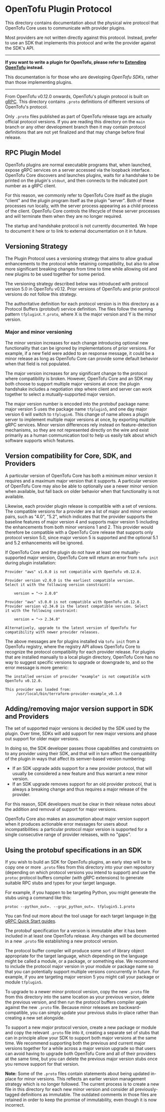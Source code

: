 # OpenTofu Plugin Protocol

This directory contains documentation about the physical wire protocol that
OpenTofu Core uses to communicate with provider plugins.

Most providers are not written directly against this protocol. Instead, prefer
to use an SDK that implements this protocol and write the provider against
the SDK's API.

----

**If you want to write a plugin for OpenTofu, please refer to
[Extending OpenTofu](https://github.com/hashicorp/terraform-docs-common) instead.**

This documentation is for those who are developing _OpenTofu SDKs_, rather
than those implementing plugins.

----

From OpenTofu v0.12.0 onwards, OpenTofu's plugin protocol is built on
[gRPC](https://grpc.io/). This directory contains `.proto` definitions of
different versions of OpenTofu's protocol.

Only `.proto` files published as part of OpenTofu release tags are actually
official protocol versions. If you are reading this directory on the `main`
branch or any other development branch then it may contain protocol definitions
that are not yet finalized and that may change before final release.

## RPC Plugin Model

OpenTofu plugins are normal executable programs that, when launched, expose
gRPC services on a server accessed via the loopback interface. OpenTofu Core
discovers and launches plugins, waits for a handshake to be printed on the
plugin's `stdout`, and then connects to the indicated port number as a
gRPC client.

For this reason, we commonly refer to OpenTofu Core itself as the plugin
"client" and the plugin program itself as the plugin "server". Both of these
processes run locally, with the server process appearing as a child process
of the client. OpenTofu Core controls the lifecycle of these server processes
and will terminate them when they are no longer required.

The startup and handshake protocol is not currently documented. We hope to
document it here or to link to external documentation on it in future.

## Versioning Strategy

The Plugin Protocol uses a versioning strategy that aims to allow gradual
enhancements to the protocol while retaining compatibility, but also to allow
more significant breaking changes from time to time while allowing old and
new plugins to be used together for some period.

The versioning strategy described below was introduced with protocol version
5.0 in OpenTofu v0.12. Prior versions of OpenTofu and prior protocol versions
do not follow this strategy.

The authoritative definition for each protocol version is in this directory
as a Protocol Buffers (protobuf) service definition. The files follow the
naming pattern `tfpluginX.Y.proto`, where X is the major version and Y
is the minor version.

### Major and minor versioning

The minor version increases for each change introducing optional new
functionality that can be ignored by implementations of prior versions. For
example, if a new field were added to an response message, it could be a minor
release as long as OpenTofu Core can provide some default behavior when that
field is not populated.

The major version increases for any significant change to the protocol where
compatibility is broken. However, OpenTofu Core and an SDK may both choose
to support multiple major versions at once: the plugin handshake includes a
negotiation step where client and server can work together to select a
mutually-supported major version.

The major version number is encoded into the protobuf package name: major
version 5 uses the package name `tfplugin5`, and one day major version 6
will switch to `tfplugin6`. This change of name allows a plugin server to
implement multiple major versions at once, by exporting multiple gRPC services.
Minor version differences rely instead on feature-detection mechanisms, so they
are not represented directly on the wire and exist primarily as a human
communication tool to help us easily talk about which software supports which
features.

## Version compatibility for Core, SDK, and Providers

A particular version of OpenTofu Core has both a minimum minor version it
requires and a maximum major version that it supports. A particular version of
OpenTofu Core may also be able to optionally use a newer minor version when
available, but fall back on older behavior when that functionality is not
available.

Likewise, each provider plugin release is compatible with a set of versions.
The compatible versions for a provider are a list of major and minor version
pairs, such as "4.0", "5.2", which indicates that the provider supports the
baseline features of major version 4 and supports major version 5 including
the enhancements from both minor versions 1 and 2. This provider would
therefore be compatible with a OpenTofu Core release that supports only
protocol version 5.0, since major version 5 is supported and the optional
5.1 and 5.2 enhancements will be ignored.

If OpenTofu Core and the plugin do not have at least one mutually-supported
major version, OpenTofu Core will return an error from `tofu init`
during plugin installation:

```
Provider "aws" v1.0.0 is not compatible with OpenTofu v0.12.0.

Provider version v2.0.0 is the earliest compatible version.
Select it with the following version constraint:

    version = "~> 2.0.0"
```

```
Provider "aws" v3.0.0 is not compatible with OpenTofu v0.12.0.
Provider version v2.34.0 is the latest compatible version. Select 
it with the following constraint:

    version = "~> 2.34.0"

Alternatively, upgrade to the latest version of OpenTofu for compatibility with newer provider releases.
```

The above messages are for plugins installed via `tofu init` from a
OpenTofu registry, where the registry API allows OpenTofu Core to recognize
the protocol compatibility for each provider release. For plugins that are
installed manually to a local plugin directory, OpenTofu Core has no way to
suggest specific versions to upgrade or downgrade to, and so the error message
is more generic:

```
The installed version of provider "example" is not compatible with OpenTofu v0.12.0.

This provider was loaded from:
     /usr/local/bin/terraform-provider-example_v0.1.0
```

## Adding/removing major version support in SDK and Providers

The set of supported major versions is decided by the SDK used by the plugin.
Over time, SDKs will add support for new major versions and phase out support
for older major versions.

In doing so, the SDK developer passes those capabilities and constraints on to
any provider using their SDK, and that will in turn affect the compatibility
of the plugin in ways that affect its semver-based version numbering:

- If an SDK upgrade adds support for a new provider protocol, that will usually
  be considered a new feature and thus warrant a new minor version.
- If an SDK upgrade removes support for an old provider protocol, that is
  always a breaking change and thus requires a major release of the provider.

For this reason, SDK developers must be clear in their release notes about
the addition and removal of support for major versions.

OpenTofu Core also makes an assumption about major version support when
it produces actionable error messages for users about incompatibilities:
a particular protocol major version is supported for a single consecutive
range of provider releases, with no "gaps".

## Using the protobuf specifications in an SDK

If you wish to build an SDK for OpenTofu plugins, an early step will be to
copy one or more `.proto` files from this directory into your own repository
(depending on which protocol versions you intend to support) and use the
`protoc` protocol buffers compiler (with gRPC extensions) to generate suitable
RPC stubs and types for your target language.

For example, if you happen to be targeting Python, you might generate the
stubs using a command like this:

```
protoc --python_out=. --grpc_python_out=. tfplugin5.1.proto
```

You can find out more about the tool usage for each target language in
[the gRPC Quick Start guides](https://grpc.io/docs/quickstart/).

The protobuf specification for a version is immutable after it has been
included in at least one OpenTofu release. Any changes will be documented in
a new `.proto` file establishing a new protocol version.

The protocol buffer compiler will produce some sort of library object appropriate
for the target language, which depending on the language might be called a
module, or a package, or something else. We recommend to include the protocol
major version in your module or package name so that you can potentially
support multiple versions concurrently in future. For example, if you are
targeting major version 5 you might call your package or module `tfplugin5`.

To upgrade to a newer minor protocol version, copy the new `.proto` file
from this directory into the same location as your previous version, delete
the previous version, and then run the protocol buffers compiler again
against the new `.proto` file. Because minor releases are backward-compatible,
you can simply update your previous stubs in-place rather than creating a
new set alongside.

To support a new _major_ protocol version, create a new package or module
and copy the relevant `.proto` file into it, creating a separate set of stubs
that can in principle allow your SDK to support both major versions at the
same time. We recommend supporting both the previous and current major versions
together for a while across a major version upgrade so that users can avoid
having to upgrade both OpenTofu Core and all of their providers at the same
time, but you can delete the previous major version stubs once you remove
support for that version.

**Note:** Some of the `.proto` files contain statements about being updated
in-place for minor versions. This reflects an earlier version management
strategy which is no longer followed. The current process is to create a
new file in this directory for each new minor version and consider all
previously-tagged definitions as immutable. The outdated comments in those
files are retained in order to keep the promise of immutability, even though
it is now incorrect.
